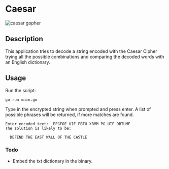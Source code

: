 # Caesar

![caesar gopher](https://i.ibb.co/qDjyJm7/gopher-caesar.png)

## Description

This application tries to decode a string encoded with the Caesar Cipher trying all the possible combinations and comparing the decoded words with an English dictionary.

## Usage

Run the script:

```text
go run main.go
```

Type in the encrypted string when prompted and press enter. A list of possible phrases will be returned, if more matches are found.

```text
Enter encoded text:  EFGFOE UIF FBTU XBMM PG UIF DBTUMF
The solution is likely to be:

  DEFEND THE EAST WALL OF THE CASTLE
```

### Todo

- Embed the txt dictionary in the binary.
